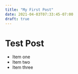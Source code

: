 ```yaml
---
title: "My First Post"
date: 2021-04-03T07:33:45-07:00
draft: true
---
```

# Test Post
* Item one
* Item two
* Item three